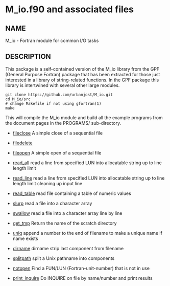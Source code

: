 # M_io.f90 and associated files

## NAME

   M_io - Fortran module for common I/O tasks

## DESCRIPTION

This package is a self-contained version of the M_io library from
the GPF (General Purpose Fortran) package that has been extracted for
those just interested in a library of string-related functions. In the
GPF package this library is intertwined with several other large modules.

    git clone https://github.com/urbanjost/M_io.git
    cd M_io/src
    # change Makefile if not using gfortran(1)
    make

This will compile the M_io module and build all the example programs from
the document pages in the PROGRAMS/ sub-directory.

- [fileclose](md/fileclose.3m_io.md)  A simple close of a sequential file
- [filedelete](md/filedelete.3m_io.md)
- [fileopen](md/fileopen.3m_io.md) A simple open of a sequential file

- [read_all](md/read_all.3m_io.md) read a line from specified LUN into allocatable string up to line length limit
- [read_line](md/read_line.3m_io.md) read a line from specified LUN into allocatable string up to line length limit cleaning up input line
- [read_table](md/read_table.3m_io.md) read file containing a table of numeric values
- [slurp](md/slurp.3m_io.md) read a file into a character array
- [swallow](md/swallow.3m_io.md) read a file into a character array line by line

- [get_tmp](md/get_tmp.3m_io.md) Return the name of the scratch directory
- [uniq](md/uniq.3m_io.md) append a number to the end of filename to make a unique name if name exists

- [dirname](md/dirname.3m_io.md) dirname  strip last component from filename
- [splitpath](md/splitpath.3m_io.md) split a Unix pathname into components

- [notopen](md/notopen.3m_io.md) Find a FUN/LUN (Fortran-unit-number) that is not in use

- [print_inquire](md/print_inquire.3m_io.md) Do INQUIRE on file by name/number and print results

